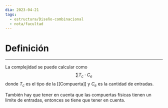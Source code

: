 ```yaml
---
dia: 2023-04-21
tags:
  - estructura/Diseño-combinacional
  - nota/facultad
---
```

# Definición
---
La complejidad se puede calcular como $$ \sum T_c \cdot C_e $$ donde $T_c$ es el tipo de la [[Compuerta]] y $C_e$ es la cantidad de entradas.

También hay que tener en cuenta que las compuertas físicas tienen un limite de entradas, entonces se tiene que tener en cuenta.